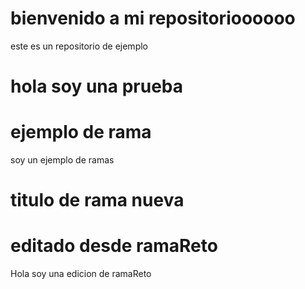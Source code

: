 # bienvenido a mi repositorioooooo

este es un repositorio de ejemplo

# hola soy una prueba

# ejemplo de rama
soy un ejemplo de ramas 

# titulo de rama nueva
# editado desde ramaReto
Hola soy una edicion de ramaReto